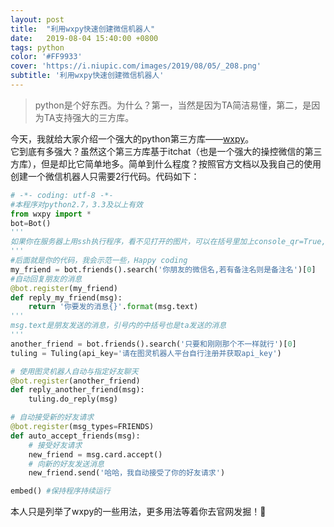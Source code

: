 ```yaml
---
layout: post
title:  "利用wxpy快速创建微信机器人"
date:   2019-08-04 15:40:00 +0800
tags: python
color: '#FF9933'
cover: 'https://i.niupic.com/images/2019/08/05/_208.png'
subtitle: '利用wxpy快速创建微信机器人'
---
```

> python是个好东西。为什么？第一，当然是因为TA简洁易懂，第二，是因为TA支持强大的三方库。<br>

今天，我就给大家介绍一个强大的python第三方库——[wxpy](https://wxpy.readthedocs.io/zh/latest/)。<br>
它到底有多强大？虽然这个第三方库基于itchat（也是一个强大的操控微信的第三方库），但是却比它简单地多。简单到什么程度？按照官方文档以及我自己的使用 创建一个微信机器人只需要2行代码。代码如下：
```python
# -*- coding: utf-8 -*-
#本程序对python2.7，3.3及以上有效
from wxpy import *
bot=Bot() 
'''
如果你在服务器上用ssh执行程序，看不见打开的图片，可以在括号里加上console_qr=True, 若二维码变形则加上console_qr=1或其他倍数
'''
#后面就是你的代码，我会示范一些，Happy coding
my_friend = bot.friends().search('你朋友的微信名,若有备注名则是备注名')[0]
#自动回复朋友的消息
@bot.register(my_friend)
def reply_my_friend(msg):
    return '你要发的消息{}'.format(msg.text)
'''
msg.text是朋友发送的消息，引号内的中括号也是ta发送的消息
'''
another_friend = bot.friends().search('只要和刚刚那个不一样就行')[0]
tuling = Tuling(api_key='请在图灵机器人平台自行注册并获取api_key')

# 使用图灵机器人自动与指定好友聊天
@bot.register(another_friend)
def reply_another_friend(msg):
    tuling.do_reply(msg)

# 自动接受新的好友请求
@bot.register(msg_types=FRIENDS)
def auto_accept_friends(msg):
    # 接受好友请求
    new_friend = msg.card.accept()
    # 向新的好友发送消息
    new_friend.send('哈哈，我自动接受了你的好友请求')

embed() #保持程序持续运行
```
本人只是列举了wxpy的一些用法，更多用法等着你去官网发掘！🙂
